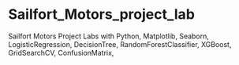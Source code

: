 # Sailfort_Motors_project_lab
Sailfort Motors Project Labs with Python, Matplotlib, Seaborn, LogisticRegression, DecisionTree, RandomForestClassifier, XGBoost, GridSearchCV, ConfusionMatrix,
